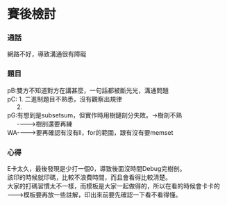 # 賽後檢討

### 通話
網路不好，導致溝通很有障礙

### 題目
pB:雙方不知道對方在講甚麼，一句話都被斷光光，溝通問題<br>
pC: 1. 二進制題目不熟悉，沒有觀察出規律<br>
&emsp;&nbsp;&nbsp;2. <br>
pG:有想到是subsetsum，但實作時用樹鏈剖分失敗。->樹剖不熟<br>
&emsp;&nbsp;&nbsp;---->樹剖還要再練<br>
WA---->要再確認有沒有ll，for的範圍，跟有沒有要memset<br>

### 心得
E卡太久，最後發現是少打一個0，導致後面沒時間Debug完樹剖。<br>
該印的時候就印碼，比較不浪費時間，而且會看得比較清楚。<br>
大家的打碼習慣太不一樣，而模板是大家一起做得的，所以在看的時候會卡卡的<br>
--->模板要再放一些註解，印出來前要先確認一下看不看得懂。<br>
